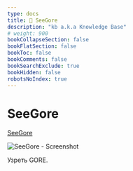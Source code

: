 ```yaml
---
type: docs
title: 🔷 SeeGore
description: "kb a.k.a Knowledge Base"
# weight: 900
bookCollapseSection: false
bookFlatSection: false
bookToc: false
bookComments: false
bookSearchExclude: true
bookHidden: false
robotsNoIndex: true
---
```


# SeeGore

[SeeGore](https://seegore.com/?nt)

![SeeGore - Screenshot](@img/seegore-screenshot.avif)

Узреть GORE.
